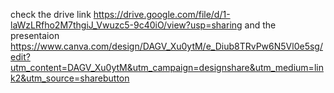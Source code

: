 check the drive link https://drive.google.com/file/d/1-laWzLRfho2M7thgiJ_Vwuzc5-9c40iO/view?usp=sharing
and the presentaion https://www.canva.com/design/DAGV_Xu0ytM/e_Diub8TRvPw6N5Vl0e5sg/edit?utm_content=DAGV_Xu0ytM&utm_campaign=designshare&utm_medium=link2&utm_source=sharebutton
